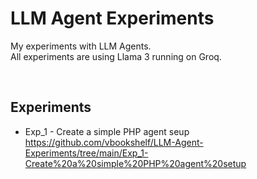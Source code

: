 # LLM Agent Experiments
My experiments with LLM Agents.<br>
All experiments are using Llama 3 running on Groq.

<br>

## Experiments

- Exp_1 - Create a simple PHP agent seup<br>
https://github.com/vbookshelf/LLM-Agent-Experiments/tree/main/Exp_1-Create%20a%20simple%20PHP%20agent%20setup
